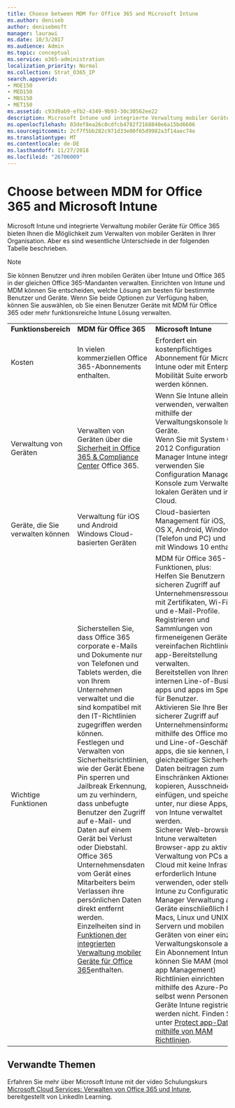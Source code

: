 ```yaml
---
title: Choose between MDM for Office 365 and Microsoft Intune
ms.author: deniseb
author: denisebmsft
manager: laurawi
ms.date: 10/3/2017
ms.audience: Admin
ms.topic: conceptual
ms.service: o365-administration
localization_priority: Normal
ms.collection: Strat_O365_IP
search.appverid:
- MOE150
- MED150
- MBS150
- MET150
ms.assetid: c93d9ab9-efb2-4349-9b93-30c30562ee22
description: Microsoft Intune und integrierte Verwaltung mobiler Geräte für Office 365 bieten Ihnen die Möglichkeit zum Verwalten von mobiler Geräten in Ihrer Organisation. Es gibt jedoch wichtige Unterschiede, in diesem Thema beschrieben.
ms.openlocfilehash: 03def8ea26c0cdfcb4782f2168840e6a15bd6606
ms.sourcegitcommit: 2cf7f5bb282c971d33e00f65d9982a3f14aec74e
ms.translationtype: MT
ms.contentlocale: de-DE
ms.lasthandoff: 11/27/2018
ms.locfileid: "26706009"
---
```

# <a name="choose-between-mdm-for-office-365-and-microsoft-intune"></a>Choose between MDM for Office 365 and Microsoft Intune

Microsoft Intune und integrierte Verwaltung mobiler Geräte für Office 365 bieten Ihnen die Möglichkeit zum Verwalten von mobiler Geräten in Ihrer Organisation. Aber es sind wesentliche Unterschiede in der folgenden Tabelle beschrieben.
  
> [!NOTE]
> Sie können Benutzer und ihren mobilen Geräten über Intune und Office 365 in der gleichen Office 365-Mandanten verwalten. Einrichten von Intune und MDM können Sie entscheiden, welche Lösung am besten für bestimmte Benutzer und Geräte. Wenn Sie beide Optionen zur Verfügung haben, können Sie auswählen, ob Sie einen Benutzer Geräte mit MDM für Office 365 oder mehr funktionsreiche Intune Lösung verwalten. 
  
||||
|:-----|:-----|:-----|
|**Funktionsbereich** <br/> |**MDM für Office 365** <br/> |**Microsoft Intune** <br/> |
|Kosten  <br/> |In vielen kommerziellen Office 365-Abonnements enthalten.  <br/> |Erfordert ein kostenpflichtiges Abonnement für Microsoft Intune oder mit Enterprise Mobilität Suite erworben werden können.  <br/> |
|Verwaltung von Geräten  <br/> |Verwalten von Geräten über die [Sicherheit in Office 365 &amp; Compliance Center](https://security.microsoft.com) Office 365.  <br/> |Wenn Sie Intune allein verwenden, verwalten Sie mithilfe der Verwaltungskonsole Intune Geräte.  <br/> Wenn Sie mit System Center 2012 Configuration Manager Intune integrieren, verwenden Sie Configuration Manager-Konsole zum Verwalten von lokalen Geräten und in der Cloud.  <br/> |
|Geräte, die Sie verwalten können  <br/> |Verwaltung für iOS und Android Windows Cloud-basierten Geräten  <br/> |Cloud-basierten Management für iOS, Mac OS X, Android, Windows 8.1 (Telefon und PC) und höher mit Windows 10 enthalten. <br/> |
|Wichtige Funktionen  <br/> |Sicherstellen Sie, dass Office 365 corporate e-Mails und Dokumente nur von Telefonen und Tablets werden, die von Ihrem Unternehmen verwaltet und die sind kompatibel mit den IT-Richtlinien zugegriffen werden können.  <br/> Festlegen und Verwalten von Sicherheitsrichtlinien, wie der Gerät Ebene Pin sperren und Jailbreak Erkennung, um zu verhindern, dass unbefugte Benutzer den Zugriff auf e-Mail- und Daten auf einem Gerät bei Verlust oder Diebstahl.  <br/> Office 365 Unternehmensdaten vom Gerät eines Mitarbeiters beim Verlassen ihre persönlichen Daten direkt entfernt werden.  <br/> Einzelheiten sind in [Funktionen der integrierten Verwaltung mobiler Geräte für Office 365](https://support.office.com/article/a1da44e5-7475-4992-be91-9ccec25905b0)enthalten.  <br/> |MDM für Office 365-Funktionen, plus:  <br/> Helfen Sie Benutzern sicheren Zugriff auf Unternehmensressourcen mit Zertifikaten, Wi-Fi, VPN und e-Mail-Profile.  <br/> Registrieren und Sammlungen von firmeneigenen Geräten vereinfachen Richtlinie und app-Bereitstellung verwalten.  <br/> Bereitstellen von Ihrem internen Line-of-Business-apps und apps im Speicher für Benutzer.  <br/> Aktivieren Sie Ihre Benutzer sicherer Zugriff auf Unternehmensinformationen mithilfe des Office mobile und Line-of-Geschäfts-apps, die sie kennen, bei gleichzeitiger Sicherheit Daten beitragen zum Einschränken Aktionen wie kopieren, Ausschneiden, einfügen, und speichern unter, nur diese Apps, die von Intune verwaltet werden.  <br/> Sicherer Web-browsing mit Intune verwalteten Browser-app zu aktivieren.  <br/> Verwaltung von PCs aus der Cloud mit keine Infrastruktur erforderlich Intune verwenden, oder stellen Sie Intune zu Configuration Manager Verwaltung aller Geräte einschließlich PCs, Macs, Linux und UNIX-Servern und mobilen Geräten von einer einzigen Verwaltungskonsole aus.  <br/> Ein Abonnement Intune können Sie MAM (mobile app Management) Richtlinien einrichten mithilfe des Azure-Portals, selbst wenn Personen Geräte Intune registriert werden nicht. Finden Sie unter [Protect app-Daten mithilfe von MAM Richtlinien](https://go.microsoft.com/fwlink/?LinkId=825439).<br/> |


## <a name="related-topics"></a>Verwandte Themen
   
Erfahren Sie mehr über Microsoft Intune mit der video Schulungskurs [Microsoft Cloud Services: Verwalten von Office 365 und Intune](https://support.office.com/article/c1224e20-3d49-4f40-99ee-fd0991880376.aspx), bereitgestellt von LinkedIn Learning.
  


